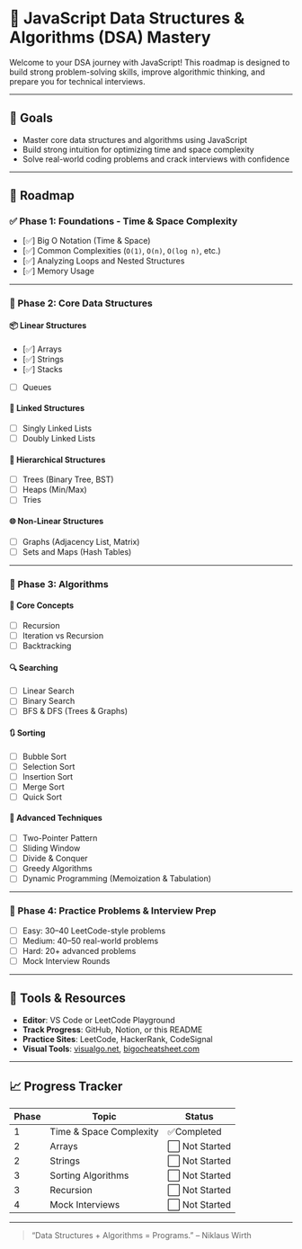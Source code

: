 # 🧠 JavaScript Data Structures & Algorithms (DSA) Mastery

Welcome to your DSA journey with JavaScript! This roadmap is designed to build strong problem-solving skills, improve algorithmic thinking, and prepare you for technical interviews.

---

## 📌 Goals

- Master core data structures and algorithms using JavaScript
- Build strong intuition for optimizing time and space complexity
- Solve real-world coding problems and crack interviews with confidence

---

## 🧭 Roadmap

### ✅ Phase 1: Foundations - Time & Space Complexity

- [✅] Big O Notation (Time & Space)
- [✅] Common Complexities (`O(1)`, `O(n)`, `O(log n)`, etc.)
- [✅] Analyzing Loops and Nested Structures
- [✅] Memory Usage

---

### 🔢 Phase 2: Core Data Structures

#### 📦 Linear Structures
- [✅] Arrays
- [✅] Strings
- [✅] Stacks
- [ ] Queues

#### 🔗 Linked Structures
- [ ] Singly Linked Lists
- [ ] Doubly Linked Lists

#### 🌲 Hierarchical Structures
- [ ] Trees (Binary Tree, BST)
- [ ] Heaps (Min/Max)
- [ ] Tries

#### 🌐 Non-Linear Structures
- [ ] Graphs (Adjacency List, Matrix)
- [ ] Sets and Maps (Hash Tables)

---

### 🔄 Phase 3: Algorithms

#### 🔁 Core Concepts
- [ ] Recursion
- [ ] Iteration vs Recursion
- [ ] Backtracking

#### 🔍 Searching
- [ ] Linear Search
- [ ] Binary Search
- [ ] BFS & DFS (Trees & Graphs)

#### 🔃 Sorting
- [ ] Bubble Sort
- [ ] Selection Sort
- [ ] Insertion Sort
- [ ] Merge Sort
- [ ] Quick Sort

#### 📐 Advanced Techniques
- [ ] Two-Pointer Pattern
- [ ] Sliding Window
- [ ] Divide & Conquer
- [ ] Greedy Algorithms
- [ ] Dynamic Programming (Memoization & Tabulation)

---

### 🧩 Phase 4: Practice Problems & Interview Prep

- [ ] Easy: 30–40 LeetCode-style problems
- [ ] Medium: 40–50 real-world problems
- [ ] Hard: 20+ advanced problems
- [ ] Mock Interview Rounds

---

## 🧰 Tools & Resources

- **Editor**: VS Code or LeetCode Playground
- **Track Progress**: GitHub, Notion, or this README
- **Practice Sites**: LeetCode, HackerRank, CodeSignal
- **Visual Tools**: [visualgo.net](https://visualgo.net/en), [bigocheatsheet.com](https://www.bigocheatsheet.com/)

---

## 📈 Progress Tracker

| Phase | Topic | Status |
|-------|-------|--------|
| 1     | Time & Space Complexity | ✅Completed |
| 2     | Arrays | ⬜ Not Started |
| 2     | Strings | ⬜ Not Started |
| 3     | Sorting Algorithms | ⬜ Not Started |
| 3     | Recursion | ⬜ Not Started |
| 4     | Mock Interviews | ⬜ Not Started |

---

> “Data Structures + Algorithms = Programs.” – Niklaus Wirth

